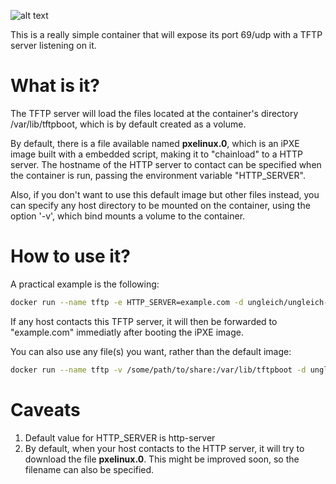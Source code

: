 ![alt text](http://www.ungleich.ch/img/logo_200x200.svg "ungleich")

This is a really simple container that will expose its port 69/udp with a TFTP server listening on it.

# What is it?

The TFTP server will load the files located at the container's directory /var/lib/tftpboot, which is by default created as a volume.

By default, there is a file available named **pxelinux.0**, which is an iPXE image built with a embedded script, making it to "chainload" to a HTTP server. The hostname of the HTTP server to contact can be specified when the container is run, passing the environment variable "HTTP_SERVER".

Also, if you don't want to use this default image but other files instead, you can specify any host directory to be mounted on the container, using the option '-v', which bind mounts a volume to the container. 

# How to use it?

A practical example is the following:

``` bash
docker run --name tftp -e HTTP_SERVER=example.com -d ungleich/ungleich-tftp
```
If any host contacts this TFTP server, it will then be forwarded to "example.com" immediatly after booting the iPXE image.

You can also use any file(s) you want, rather than the default image:

``` bash
docker run --name tftp -v /some/path/to/share:/var/lib/tftpboot -d ungleich/ungleich-tftp
```

# Caveats

1. Default value for HTTP_SERVER is http-server
2. By default, when your host contacts to the HTTP server, it will try to download the file **pxelinux.0**. This might be improved soon, so the filename can also be specified.

